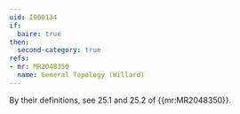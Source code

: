 ```yaml
---
uid: I000134
if:
  baire: true
then:
  second-category: true
refs:
- mr: MR2048350
  name: General Topology (Willard)
---
```

By their definitions, see 25.1 and 25.2 of {{mr:MR2048350}}.
